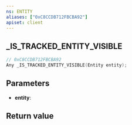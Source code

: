 ```yaml
---
ns: ENTITY
aliases: ["0xC8CCDB712FBCBA92"]
apiset: client
---
```

## _IS_TRACKED_ENTITY_VISIBLE

```c
// 0xC8CCDB712FBCBA92
Any _IS_TRACKED_ENTITY_VISIBLE(Entity entity);
```


## Parameters
* **entity**:

## Return value


